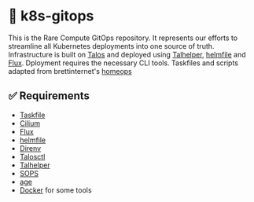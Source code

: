 # 🧪 k8s-gitops

This is the Rare Compute GitOps repository. It represents our efforts to streamline all Kubernetes deployments into one source of truth. Infrastructure is built on [Talos](https://www.talos.dev/) and deployed using [Talhelper](https://github.com/budimanjojo/talhelper), [helmfile](https://github.com/helmfile/helmfile) and [Flux](https://github.com/fluxcd/flux2). Dployment requires the necessary CLI tools. Taskfiles and scripts adapted from brettinternet's [homeops](https://github.com/brettinternet/homeops)

## ✅ Requirements

- [Taskfile](https://taskfile.dev/)
- [Cilium](https://github.com/cilium/cilium)
- [Flux](https://github.com/fluxcd/flux2)
- [helmfile](https://github.com/helmfile/helmfile)
- [Direnv](https://github.com/direnv/direnv)
- [Talosctl](https://github.com/siderolabs/talos)
- [Talhelper](https://github.com/budimanjojo/talhelper)
- [SOPS](https://github.com/getsops/sops)
- [age](https://github.com/FiloSottile/age)
- [Docker](https://www.docker.com/) for some tools
